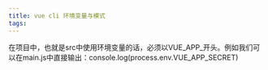 ```yaml
---
title: vue cli 环境变量与模式
tags:
---
```

在项目中，也就是src中使用环境变量的话，必须以VUE_APP_开头。例如我们可以在main.js中直接输出：console.log(process.env.VUE_APP_SECRET)
